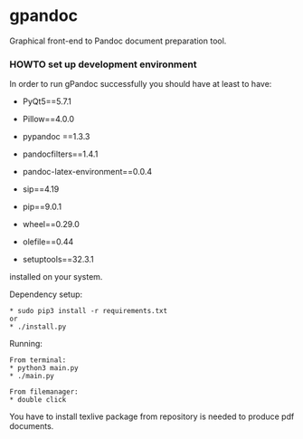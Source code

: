 # gpandoc
Graphical front-end to Pandoc document preparation tool.

### HOWTO set up development environment

In order to run gPandoc successfully you should have at least to have:

* PyQt5==5.7.1
* Pillow==4.0.0
* pypandoc ==1.3.3
* pandocfilters==1.4.1
* pandoc-latex-environment==0.0.4

* sip==4.19
* pip==9.0.1
* wheel==0.29.0
* olefile==0.44
* setuptools==32.3.1


installed on your system. 

Dependency setup:
```
* sudo pip3 install -r requirements.txt
or
* ./install.py
```
Running:
```
From terminal:
* python3 main.py
* ./main.py

From filemanager:
* double click

```

You have to install texlive package from repository is needed to produce pdf documents.

